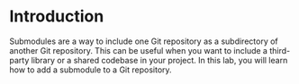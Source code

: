 # Introduction

Submodules are a way to include one Git repository as a subdirectory of another Git repository. This can be useful when you want to include a third-party library or a shared codebase in your project. In this lab, you will learn how to add a submodule to a Git repository.
